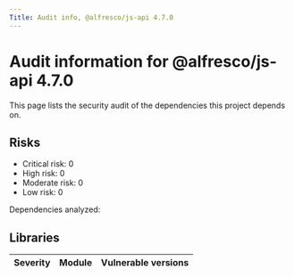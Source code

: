 ```yaml
---
Title: Audit info, @alfresco/js-api 4.7.0
---
```


# Audit information for @alfresco/js-api 4.7.0

This page lists the security audit of the dependencies this project depends on.

## Risks

- Critical risk: 0
- High risk: 0
- Moderate risk: 0
- Low risk: 0

Dependencies analyzed: 

## Libraries

| Severity | Module | Vulnerable versions |
| --- | --- | --- |

